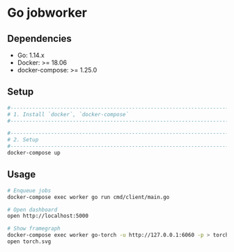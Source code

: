 # Go jobworker

## Dependencies

- Go: 1.14.x
- Docker: >= 18.06
- docker-compose: >= 1.25.0

## Setup

```sh
#------------------------------------------------------------------------------
# 1. Install `docker`, `docker-compose`
#------------------------------------------------------------------------------

#------------------------------------------------------------------------------
# 2. Setup
#------------------------------------------------------------------------------
docker-compose up
```

## Usage

```sh
# Enqueue jobs
docker-compose exec worker go run cmd/client/main.go

# Open dashboard
open http://localhost:5000

# Show framegraph
docker-compose exec worker go-torch -u http://127.0.0.1:6060 -p > torch.svg
open torch.svg
```
